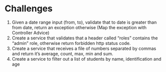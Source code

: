 # Challenges
1) Given a date range input (from, to), validate that to date is greater than from date,
return an exception otherwise (Map the exception with Controller Advice)
2) Create a service that validates that a header called “roles” contains the “admin”
role, otherwise return forbidden http status code.
3) Create a service that receives a file of numbers separated by commas and return
it’s average, count, max, min and sum.
4) Create a service to filter out a list of students by name, identification and age
